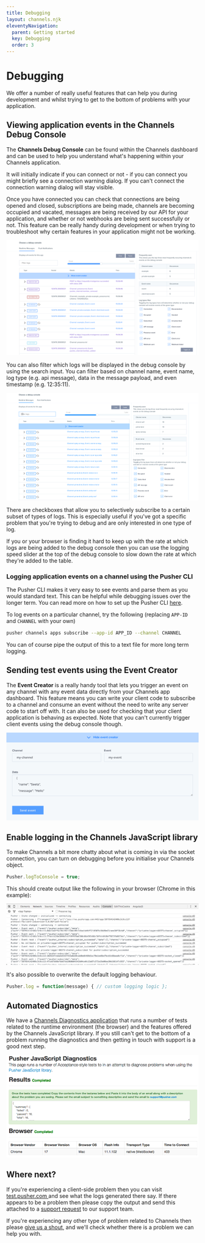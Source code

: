 ```yaml
---
title: Debugging
layout: channels.njk
eleventyNavigation:
  parent: Getting started
  key: Debugging
  order: 3
---
```


# Debugging

We offer a number of really useful features that can help you during development and whilst trying to get to the bottom of problems with your application.

## Viewing application events in the Channels Debug Console

The **Channels Debug Console** can be found within the Channels dashboard and can be used to help you understand what's happening within your Channels application.

It will initially indicate if you can connect or not - if you can connect you might briefly see a connection warning dialog. If you can't connect the connection warning dialog will stay visible.

Once you have connected you can check that connections are being opened and closed, subscriptions are being made, channels are becoming occupied and vacated, messages are being received by our API for your application, and whether or not webhooks are being sent successfully or not. This feature can be really handy during development or when trying to troubleshoot why certain features in your application might not be working.

![A screenshot of the debug console within the Pusher dashboard](./img/debug-console.jpg)

You can also filter which logs will be displayed in the debug console by using the search input. You can filter based on channel name, event name, log type (e.g. api message), data in the message payload, and even timestamp (e.g. 12:35:11).

![A gif animation how filters applying in the debug console within the Pusher dashboard](./img/debug-filtering.gif)

There are checkboxes that allow you to selectively subscribe to a certain subset of types of logs. This is especially useful if you've got a specific problem that you're trying to debug and are only interested in one type of log.

If you or your browser is finding it hard to keep up with the rate at which logs are being added to the debug console then you can use the logging speed slider at the top of the debug console to slow down the rate at which they're added to the table.

### Logging application events on a channel using the Pusher CLI

The Pusher CLI makes it very easy to see events and parse them as you would standard text. This can be helpful while debugging issues over the longer term. You can read more on how to set up the Pusher CLI [here](/docs/channels/pusher_cli/overview).

To log events on a particular channel, try the following (replacing `APP-ID` and `CHANNEL` with your own)

```bash
pusher channels apps subscribe --app-id APP_ID --channel CHANNEL
```

You can of course pipe the output of this to a text file for more long term logging.

## Sending test events using the Event Creator

The **Event Creator** is a really handy tool that lets you trigger an event on any channel with any event data directly from your Channels app dashboard. This feature means you can write your client code to subscribe to a channel and consume an event without the need to write any server code to start off with. It can also be used for checking that your client application is behaving as expected. Note that you can't currently trigger client events using the debug console though.

![A screenshot of the debug console event creator within the Pusher dashboard](./img/event-creator.jpg)

## Enable logging in the Channels JavaScript library

To make Channels a bit more chatty about what is coming in via the socket connection, you can turn on debugging before you initialise your Channels object.

```js
Pusher.logToConsole = true;
```

This should create output like the following in your browser (Chrome in this example):

![A screenshot of a browser console showing the Pusher debugging output](./img/javascript-console-logging.jpg)

It's also possible to overwrite the default logging behaviour.

```js
Pusher.log = function(message) { // custom logging logic };
```

## Automated Diagnostics

We have a [Channels Diagnostics application](http://pusher-diagnostics.herokuapp.com) that runs a number of tests related to the runtime environment (the browser) and the features offered by the Channels JavaScript library. If you still can't get to the bottom of a problem running the diagnostics and then getting in touch with support is a good next step.

![A screenshot of the Channels Diagnostics tools](./img/pusher_diagnostics.png)

## Where next?

If you're experiencing a client-side problem then you can visit <a href="https://test.pusher.com" target="_blank">test.pusher.com </a> and see what the logs generated there say. If there appears to be a problem then please copy the output and send this attached to a [support request](https://pusher.com/support) to our support team.

If you're experiencing any other type of problem related to Channels then please [give us a shout](https://pusher.com/support), and we'll check whether there is a problem we can help you with.
